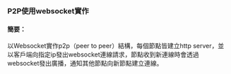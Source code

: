 ### P2P使用websocket實作

#### 簡要：
以Websocket實作p2p（peer to peer）結構，每個節點皆建立http server，並以客戶端向指定ip發出websocket連線請求，節點收到新連線時會透過websocket發出廣播，通知其他節點向新節點建立連線。

